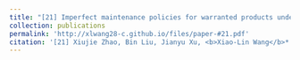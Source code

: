 ```yaml
---
title: "[21] Imperfect maintenance policies for warranted products under stochastic performance degradation"
collection: publications
permalink: 'http://xlwang28-c.github.io/files/paper-#21.pdf'
citation: '[21] Xiujie Zhao, Bin Liu, Jianyu Xu, <b>Xiao-Lin Wang</b>*. (2023). &quot;Imperfect maintenance policies for warranted products under stochastic performance degradation.&quot; <i>European Journal of Operational Research</i>. 308(1): 150-165. [<a href="https://www.sciencedirect.com/science/article/abs/pii/S037722172200858X">link</a>]'
---
```


